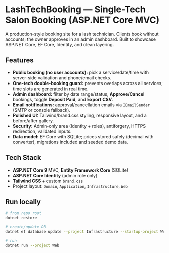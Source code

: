 # LashTechBooking — Single-Tech Salon Booking (ASP.NET Core MVC)

A production-style booking site for a lash technician. Clients book without accounts; the owner approves in an admin dashboard. Built to showcase ASP.NET Core, EF Core, Identity, and clean layering.

## Features
- **Public booking (no user accounts):** pick a service/date/time with server-side validation and phone/email checks.
- **One-tech double-booking guard:** prevents overlaps across all services; time slots are generated in real time.
- **Admin dashboard:** filter by date range/status, **Approve/Cancel** bookings, toggle **Deposit Paid**, and **Export CSV**.
- **Email notifications:** approval/cancellation emails via `IEmailSender` (SMTP or console fallback).
- **Polished UI:** Tailwind/brand.css styling, responsive layout, and a before/after gallery.
- **Security:** Admin-only area (Identity + roles), antiforgery, HTTPS redirection, validated inputs.
- **Data model:** EF Core with SQLite; prices stored safely (decimal with converter), migrations included and seeded demo data.

## Tech Stack
- **ASP.NET Core 9** MVC, **Entity Framework Core** (SQLite)
- **ASP.NET Core Identity** (admin role only)
- **Tailwind CSS** + custom `brand.css`
- Project layout: `Domain`, `Application`, `Infrastructure`, `Web`

## Run locally
```bash
# from repo root
dotnet restore

# create/update DB
dotnet ef database update --project Infrastructure --startup-project Web

# run
dotnet run --project Web
